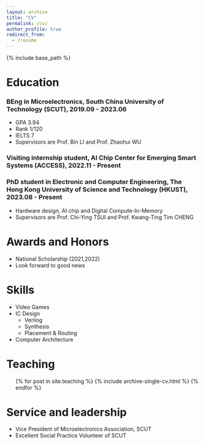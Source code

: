 ```yaml
---
layout: archive
title: "CV"
permalink: /cv/
author_profile: true
redirect_from:
  - /resume
---
```


{% include base_path %}

Education
======
### BEng in Microelectronics, South China University of Technology (SCUT), 2019.09 - 2023.06
* GPA    3.94
* Rank   1/120
* IELTS  7
* Supervisors are Prof. Bin LI and Prof. Zhaohui WU

### Visiting internship student, AI Chip Center for Emerging Smart Systems (ACCESS), 2022.11 - Present

### PhD student in Electronic and Computer Engineering, The Hong Kong University of Science and Technology (HKUST), 2023.08 - Present
* Hardware design, AI chip and Digital Compute-In-Memory
* Supervisors are Prof. Chi-Ying TSUI and Prof. Kwang-Ting Tim CHENG


Awards and Honors
======
* National Scholarship (2021,2022)
* Look forward to good news

  
Skills
======
* Video Games
* IC Design
  * Verilog
  * Synthesis
  * Placement & Routing
* Computer Architecture

  
Teaching
======
  <ul>{% for post in site.teaching %}
    {% include archive-single-cv.html %}
  {% endfor %}</ul>
  
  
Service and leadership
======
* Vice President of Microelectronics Association, SCUT
* Excellent Social Practice Volunteer of SCUT
